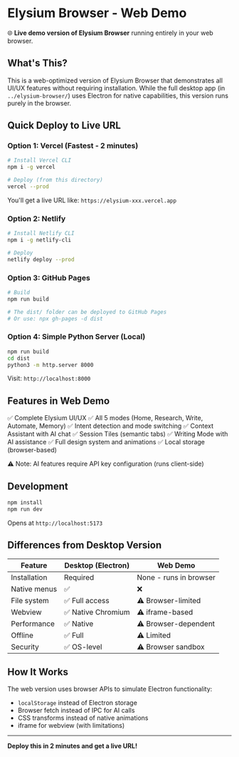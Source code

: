 # Elysium Browser - Web Demo

🌐 **Live demo version of Elysium Browser** running entirely in your web browser.

## What's This?

This is a web-optimized version of Elysium Browser that demonstrates all UI/UX features without requiring installation. While the full desktop app (in `../elysium-browser/`) uses Electron for native capabilities, this version runs purely in the browser.

## Quick Deploy to Live URL

### Option 1: Vercel (Fastest - 2 minutes)

```bash
# Install Vercel CLI
npm i -g vercel

# Deploy (from this directory)
vercel --prod
```

You'll get a live URL like: `https://elysium-xxx.vercel.app`

### Option 2: Netlify

```bash
# Install Netlify CLI
npm i -g netlify-cli

# Deploy
netlify deploy --prod
```

### Option 3: GitHub Pages

```bash
# Build
npm run build

# The dist/ folder can be deployed to GitHub Pages
# Or use: npx gh-pages -d dist
```

### Option 4: Simple Python Server (Local)

```bash
npm run build
cd dist
python3 -m http.server 8000
```

Visit: `http://localhost:8000`

## Features in Web Demo

✅ Complete Elysium UI/UX
✅ All 5 modes (Home, Research, Write, Automate, Memory)
✅ Intent detection and mode switching
✅ Context Assistant with AI chat
✅ Session Tiles (semantic tabs)
✅ Writing Mode with AI assistance
✅ Full design system and animations
✅ Local storage (browser-based)

⚠️ Note: AI features require API key configuration (runs client-side)

## Development

```bash
npm install
npm run dev
```

Opens at `http://localhost:5173`

## Differences from Desktop Version

| Feature | Desktop (Electron) | Web Demo |
|---------|-------------------|----------|
| Installation | Required | None - runs in browser |
| Native menus | ✅ | ❌ |
| File system | ✅ Full access | ⚠️ Browser-limited |
| Webview | ✅ Native Chromium | ⚠️ iframe-based |
| Performance | ✅ Native | ⚠️ Browser-dependent |
| Offline | ✅ Full | ⚠️ Limited |
| Security | ✅ OS-level | ⚠️ Browser sandbox |

## How It Works

The web version uses browser APIs to simulate Electron functionality:
- `localStorage` instead of Electron storage
- Browser fetch instead of IPC for AI calls
- CSS transforms instead of native animations
- iframe for webview (with limitations)

---

**Deploy this in 2 minutes and get a live URL!**
